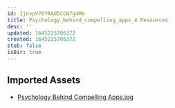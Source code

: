 ```yaml
---
id: IjnvpV76YRAdDCCW7g4Mm
title: Psychology_behind_compelling_apps_4 Resources
desc: ''
updated: 1645225706372
created: 1645225706372
stub: false
isDir: true
---
```

## Imported Assets
- [Psychology Behind Compelling Apps.jpg](/assets/psychology-behind-compelling-apps-FwWgYGZC3b9F.jpg)
